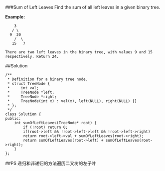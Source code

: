 ###Sum of Left Leaves
Find the sum of all left leaves in a given binary tree.

**Example:**

```
    3
   / \
  9  20
    /  \
   15   7

There are two left leaves in the binary tree, with values 9 and 15 respectively. Return 24.
```

##Solution
```
/**
 * Definition for a binary tree node.
 * struct TreeNode {
 *     int val;
 *     TreeNode *left;
 *     TreeNode *right;
 *     TreeNode(int x) : val(x), left(NULL), right(NULL) {}
 * };
 */
class Solution {
public:
    int sumOfLeftLeaves(TreeNode* root) {
        if (!root) return 0;
        if(root->left && !root->left->left && !root->left->right)
        return root->left->val + sumOfLeftLeaves(root->right);
        return sumOfLeftLeaves(root->left) + sumOfLeftLeaves(root->right); 
    }
};
```

##PS
递归和非递归的方法遍历二叉树的左子叶
